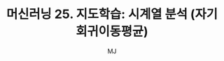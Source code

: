 ---
layout: post
title: "머신러닝 25. 지도학습: 시계열 분석 (자기회귀이동평균)"
author: "MJ"
categories: [science, statistical_method]
tags: [statistics, machinelearning, multicampus, bigdata_analysis_edu, CRT]
image: 
---